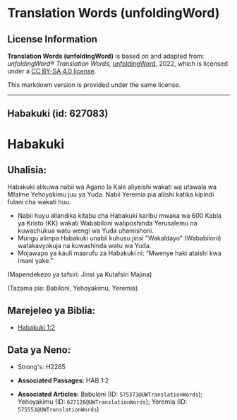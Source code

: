 # Translation Words (unfoldingWord)

## License Information

**Translation Words (unfoldingWord)** is based on and adapted from: _unfoldingWord® Translation Words_, [unfoldingWord](https://unfoldingword.org/utw), 2022, which is licensed under a [CC BY-SA 4.0 license](https://creativecommons.org/licenses/by-sa/4.0/legalcode.en).

This markdown version is provided under the same license.



--------------------------------

## Habakuki (id: 627083)

Habakuki
========

Uhalisia:
---------

Habakuki alikuwa nabii wa Agano la Kale aliyeishi wakati wa utawala wa Mfalme Yehoyakimu juu ya Yuda. Nabii Yeremia pia aliishi katika kipindi fulani cha wakati huu.

* Nabii huyu aliandika kitabu cha Habakuki karibu mwaka wa 600 Kabla ya Kristo (KK) wakati Wababiloni waliposhinda Yerusalemu na kuwachukua watu wengi wa Yuda uhamishoni.
* Mungu alimpa Habakuki unabii kuhusu jinsi "Wakaldayo" (Wababiloni) watakavyokuja na kuwashinda watu wa Yuda.
* Mojawapo ya kauli maarufu za Habakuki ni: “Mwenye haki ataishi kwa imani yake.”

(Mapendekezo ya tafsiri: Jinsi ya Kutafsiri Majina)

(Tazama pia: Babiloni, Yehoyakimu, Yeremia)

Marejeleo ya Biblia:
--------------------

* [Habakuki 1:2](https://ref.ly/Hab1:2)

Data ya Neno:
-------------

* Strong's: H2265

* **Associated Passages:** HAB 1:2
* **Associated Articles:** Babuloni (ID: `575373@UWTranslationWords`); Yehoyakimu (ID: `627126@UWTranslationWords`); Yeremia (ID: `575553@UWTranslationWords`)

